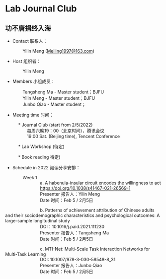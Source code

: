 # Lab Journal Club
## 功不唐捐终入海

* Contact 联系人：

&emsp;&emsp;&emsp;&emsp;Yilin Meng (Melling1997@163.com)

* Host 组织者：

&emsp;&emsp;&emsp;&emsp;Yilin Meng

* Members 小组成员：

&emsp;&emsp;&emsp;&emsp;Tangsheng Ma -  Master student；BJFU<br/>
&emsp;&emsp;&emsp;&emsp;Yilin Meng - Master student；BJFU<br/>
&emsp;&emsp;&emsp;&emsp;Junbo Qiao - Master student；<br/>

* Meeting time 时间：

&emsp;&emsp;&emsp;* Journal Club (start from 2/5/2022)<br/>
&emsp;&emsp;&emsp;&emsp;&emsp;每周六晚19：00（北京时间），腾讯会议<br/>
&emsp;&emsp;&emsp;&emsp;&emsp;19:00 Sat. (Beijing time), Tencent Conference  

&emsp;&emsp;&emsp;* Lab Workshop (待定)<br/>

&emsp;&emsp;&emsp;* Book reading  待定)<br/>


* Schedule in 2022 阅读分享安排：

&emsp;&emsp;&emsp;&emsp;Week 1<br/>
&emsp;&emsp;&emsp;&emsp;&emsp;&emsp;&emsp;&emsp;a. A habenula-insular circuit encodes the willingness to act<br/> 
&emsp;&emsp;&emsp;&emsp;&emsp;&emsp;&emsp;&emsp;https://doi.org/10.1038/s41467-021-26569-1<br/>
&emsp;&emsp;&emsp;&emsp;&emsp;&emsp;&emsp;&emsp;Presenter 报告人：Yilin Meng<br/>
&emsp;&emsp;&emsp;&emsp;&emsp;&emsp;&emsp;&emsp;Date 时间：Feb 5 / 2月5日


&emsp;&emsp;&emsp;&emsp;&emsp;&emsp;&emsp;&emsp;b. Patterns of achievement attribution of Chinese adults and their sociodemographic characteristics and psychological outcomes: A large-sample longitudinal study <br/> 
&emsp;&emsp;&emsp;&emsp;&emsp;&emsp;&emsp;&emsp;DOI：10.1016/j.paid.2021.111230<br/> 
&emsp;&emsp;&emsp;&emsp;&emsp;&emsp;&emsp;&emsp;Presenter 报告人：Tangsheng Ma<br/>
&emsp;&emsp;&emsp;&emsp;&emsp;&emsp;&emsp;&emsp;Date 时间：Feb 5 / 2月5日


&emsp;&emsp;&emsp;&emsp;&emsp;&emsp;&emsp;&emsp;c. MTI-Net: Multi-Scale Task Interaction Networks for Multi-Task Learning <br/>
&emsp;&emsp;&emsp;&emsp;&emsp;&emsp;&emsp;&emsp;DOI: 10.1007/978-3-030-58548-8_31<br/>
&emsp;&emsp;&emsp;&emsp;&emsp;&emsp;&emsp;&emsp;Presenter 报告人：Junbo Qiao<br/>
&emsp;&emsp;&emsp;&emsp;&emsp;&emsp;&emsp;&emsp;Date 时间：Feb 5 / 2月5日

